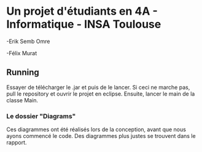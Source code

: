 # Un projet d'étudiants en  4A - Informatique - INSA Toulouse

-Erik Semb Omre

-Félix Murat
## Running

Essayer de télécharger le .jar et puis de le lancer. Si ceci ne marche pas, pull le repository et ouvrir le projet en eclipse. Ensuite, lancer le main de la classe Main.

### Le dossier "Diagrams"
Ces diagrammes ont été réalisés lors de la conception, avant que nous ayons commencé le code. Des diagrammes plus justes se trouvent dans le rapport.
